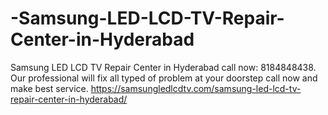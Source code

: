 # -Samsung-LED-LCD-TV-Repair-Center-in-Hyderabad
Samsung LED LCD TV Repair Center in Hyderabad call now: 8184848438. Our professional will fix all typed of problem at your doorstep call now and make best service.   https://samsungledlcdtv.com/samsung-led-lcd-tv-repair-center-in-hyderabad/
